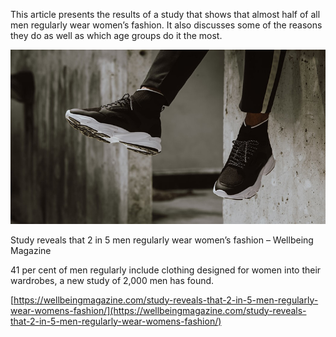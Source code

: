 This article presents the results of a study that shows that almost half of all men regularly wear women’s fashion. It also discusses some of the reasons they do as well as which age groups do it the most.

[](https://wellbeingmagazine.com/study-reveals-that-2-in-5-men-regularly-wear-womens-fashion/ "Study reveals that 2 in 5 men regularly wear women’s fashion - Wellbeing Magazine")

![](Glamour-Metro.jpg)

Study reveals that 2 in 5 men regularly wear women’s fashion – Wellbeing Magazine

41 per cent of men regularly include clothing designed for women into their wardrobes, a new study of 2,000 men has found.

[https://wellbeingmagazine.com/study-reveals-that-2-in-5-men-regularly-wear-womens-fashion/](https://wellbeingmagazine.com/study-reveals-that-2-in-5-men-regularly-wear-womens-fashion/)